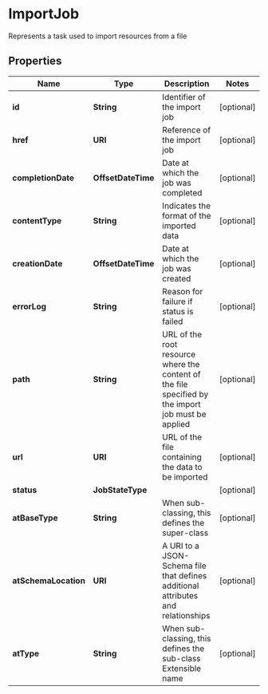 

# ImportJob

Represents a task used to import resources from a file
## Properties

Name | Type | Description | Notes
------------ | ------------- | ------------- | -------------
**id** | **String** | Identifier of the import job |  [optional]
**href** | **URI** | Reference of the import job |  [optional]
**completionDate** | **OffsetDateTime** | Date at which the job was completed |  [optional]
**contentType** | **String** | Indicates the format of the imported data |  [optional]
**creationDate** | **OffsetDateTime** | Date at which the job was created |  [optional]
**errorLog** | **String** | Reason for failure if status is failed |  [optional]
**path** | **String** | URL of the root resource where the content of the file specified by the import job must be applied |  [optional]
**url** | **URI** | URL of the file containing the data to be imported |  [optional]
**status** | **JobStateType** |  |  [optional]
**atBaseType** | **String** | When sub-classing, this defines the super-class |  [optional]
**atSchemaLocation** | **URI** | A URI to a JSON-Schema file that defines additional attributes and relationships |  [optional]
**atType** | **String** | When sub-classing, this defines the sub-class Extensible name |  [optional]



